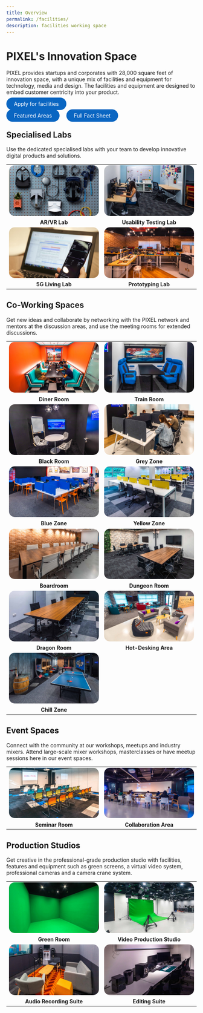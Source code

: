 ```yaml
---
title: Overview
permalink: /facilities/
description: facilities working space
---
```

# PIXEL's Innovation Space
PIXEL provides startups and corporates with 28,000 square feet of innovation space, with a unique mix of facilities and equipment for technology, media and design. The facilities and equipment are designed to embed customer centricity into your product. 

<a href="https://go.gov.sg/preqform" target="_blank" style="background-color: #0A66C2; color: white; text-decoration: none; border-radius: 100px; padding-left: 20px; padding-right: 20px; padding-top:8px; padding-bottom:8px">Apply for facilities</a>

<a href="/facilities/ARVR-lab/"  target="_blank" style="background-color: #0A66C2; color: white; text-decoration: none; border-radius: 100px; padding-left: 20px; padding-right: 20px; padding-top:8px; padding-bottom:8px">Featured Areas</a>&emsp;
<a href="/facilities/Facilities-Specs/fact-sheet/" target="_blank" style="background-color: #0A66C2; color: white; text-decoration: none; border-radius: 100px; padding-left: 20px; padding-right: 20px; padding-top:8px; padding-bottom:8px">Full Fact Sheet</a>
<br>

## Specialised Labs
Use the dedicated specialised labs with your team to develop innovative digital products and solutions.

<table>
    <!-- ROW 1 -->
	<tr>
		<td style="width:50%; border-bottom:none; "><img src="/images/Facilities/Overview/ARVR.jpg" style="border-radius:15px;"></td>
		<td style="width:50%; border-bottom:none; "><img src="/images/Facilities/Overview/Usability%20Testing%20Lab.jpg" style="border-radius:15px;"></td>
	</tr>
	<tr>
		<td style="text-align:center; border-bottom:none;"><b>AR/VR Lab</b></td>
		<td style="text-align:center; border-bottom:none;"><b>Usability Testing Lab</b></td>
	</tr>
    <!-- ROW 2 -->
	<tr>
		<td style="width:50%; border-bottom:none; "><img src="/images/Facilities/Overview/5GLab.jpg" style="border-radius:15px;"></td>
		<td style="width:50%; border-bottom:none; "><img src="/images/Facilities/Overview/Prototyping%20Lab.jpg" style="border-radius:15px;"></td>
	</tr>
	<tr>
		<td style="text-align:center; border-bottom:none;"><b>5G Living Lab</b></td>
		<td style="text-align:center; border-bottom:none;"><b>Prototyping Lab</b></td>
	</tr>
</table>

## Co-Working Spaces
Get new ideas and collaborate by networking with the PIXEL network and mentors at the discussion areas, and use the meeting rooms for extended discussions.

<table>
    <!-- ROW 1 -->
	<tr>
		<td style="width:50%; border-bottom:none; "><img src="/images/Facilities/Overview/Diner%20Room.jpg" style="border-radius:15px;"></td>
		<td style="width:50%; border-bottom:none; "><img src="/images/Facilities/Overview/Train%20Room.jpg" style="border-radius:15px;"></td>
	</tr>
	<tr>
		<td style="text-align:center; border-bottom:none;"><b>Diner Room</b></td>
		<td style="text-align:center; border-bottom:none;"><b>Train Room</b></td>
	</tr>
    <!-- ROW 2 -->
	<tr>
		<td style="width:50%; border-bottom:none; "><img src="/images/Facilities/Overview/Black%20Room.jpg" style="border-radius:15px;"></td>
		<td style="width:50%; border-bottom:none; "><img src="/images/Facilities/Overview/Grey%20Zone.jpg" style="border-radius:15px;"></td>
	</tr>
	<tr>
		<td style="text-align:center; border-bottom:none;"><b>Black Room</b></td>
		<td style="text-align:center; border-bottom:none;"><b>Grey Zone</b></td>
	</tr>
	<!-- ROW 3 -->
	<tr>
		<td style="width:50%; border-bottom:none; "><img src="/images/Facilities/Overview/Blue%20Zone.jpg" style="border-radius:15px;"></td>
		<td style="width:50%; border-bottom:none; "><img src="/images/Facilities/Overview/Yellow%20Zone.jpg" style="border-radius:15px;"></td>
	</tr>
	<tr>
		<td style="text-align:center; border-bottom:none;"><b>Blue Zone</b></td>
		<td style="text-align:center; border-bottom:none;"><b>Yellow Zone</b></td>
	</tr>
	<!-- ROW 4 -->
	<tr>
		<td style="width:50%; border-bottom:none; "><img src="/images/Facilities/Overview/Boardroom.jpg" style="border-radius:15px;"></td>
		<td style="width:50%; border-bottom:none; "><img src="/images/Facilities/Overview/Dungeon%20Room.jpg" style="border-radius:15px;"></td>
	</tr>
	<tr>
		<td style="text-align:center; border-bottom:none;"><b>Boardroom</b></td>
		<td style="text-align:center; border-bottom:none;"><b>Dungeon Room</b></td>
	</tr>
	<!-- ROW 5 -->
	<tr>
		<td style="width:50%; border-bottom:none; "><img src="/images/Facilities/Overview/Dragon%20Room.jpg" style="border-radius:15px;"></td>
		<td style="width:50%; border-bottom:none; "><img src="/images/Facilities/Overview/Hotdesking%20Area.jpg" style="border-radius:15px;"></td>
	</tr>
	<tr>
		<td style="text-align:center; border-bottom:none;"><b>Dragon Room</b></td>
		<td style="text-align:center; border-bottom:none;"><b>Hot-Desking Area</b></td>
	</tr>
	<!-- ROW 6 -->
	<tr>
		<td style="width:50%; border-bottom:none; "><img src="/images/Facilities/Overview/Chill%20Zone.jpg" style="border-radius:15px;"></td>
		<td style="width:50%; border-bottom:none; "></td>
	</tr>
	<tr>
		<td style="text-align:center; border-bottom:none;"><b>Chill Zone</b></td>
		<td style="text-align:center; border-bottom:none;"><b></b></td>
	</tr>
</table>
			
## Event Spaces
Connect with the community at our workshops, meetups and industry mixers. Attend large-scale mixer workshops, masterclasses or have meetup sessions here in our event spaces.

<table>
    <!-- ROW 1 -->
	<tr>
		<td style="width:50%; border-bottom:none; "><img src="/images/Facilities/Overview/Seminar%20Room.jpg" style="border-radius:15px;"></td>
		<td style="width:50%; border-bottom:none; "><img src="/images/Facilities/Overview/Collaboration%20Area.jpg" style="border-radius:15px;"></td>
	</tr>
	<tr>
		<td style="text-align:center; border-bottom:none;"><b>Seminar Room</b></td>
		<td style="text-align:center; border-bottom:none;"><b>Collaboration Area</b></td>
	</tr>
</table>

## Production Studios 
Get creative in the professional-grade production studio with facilities, features and equipment such as green screens, a virtual video system, professional cameras and a camera crane system.

<table>
    <!-- ROW 1 -->
	<tr>
		<td style="width:50%; border-bottom:none; "><img src="/images/Facilities/Overview/Green%20Room.jpg" style="border-radius:15px;"></td>
		<td style="width:50%; border-bottom:none; "><img src="/images/Facilities/Overview/Video%20Production%20Studio.jpg" style="border-radius:15px;"></td>
	</tr>
	<tr>
		<td style="text-align:center; border-bottom:none;"><b>Green Room</b></td>
		<td style="text-align:center; border-bottom:none;"><b>Video Production Studio</b></td>
	</tr>
    <!-- ROW 2 -->
	<tr>
		<td style="width:50%; border-bottom:none; "><img src="/images/Facilities/Overview/Audio%20Recording%20Suite.jpg" style="border-radius:15px;"></td>
		<td style="width:50%; border-bottom:none; "><img src="/images/Facilities/Overview/Editing%20Suites.jpg" style="border-radius:15px;"></td>
	</tr>
	<tr>
		<td style="text-align:center; border-bottom:none;"><b>Audio Recording Suite</b></td>
		<td style="text-align:center; border-bottom:none;"><b>Editing Suite</b></td>
	</tr>
</table>